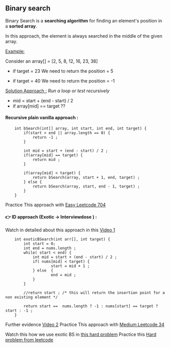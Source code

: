 ## Binary search

Binary Search is a **searching algorithm** for finding an element's position in a **sorted array**.

In this approach, the element is always searched in the middle of the given array.

<u>Example:</u>

Consider an array[] = [2, 5, 8, 12, 16, 23, 38] 
* if target = 23
We need to return the position = 5

* if target = 40
We need to return the position = -1

<u>Solution Approach :</u> 
*Run a loop or test recursively*

* mid = start + (end - start) / 2
* if array[mid] == target ??

#### Recursive plain vanilla approach :
```
	int bSearch(int[] array, int start, int end, int target) {
		if(start > end || array.length == 0) {
			return -1 ;
		}
	
		int mid = start + (end - start) / 2 ;
		if(array[mid] == target) {
			return mid ;
		}
	
		if(array[mid] < target) {
			return bSearch(array, start + 1, end, target) ;
		} else {
			return bSearch(array, start, end - 1, target) ;
		}
	}
```

Practice This approach with [Easy Leetcode 704](https://leetcode.com/problems/binary-search/)

#### &#128073; ID approach (Exotic -> Interviewdose ) :
Watch in detailed about this approach in this [Video 1](https://www.youtube.com/watch?v=I6viYY0mS6I&start=52s)

```
	int exoticBSearch(int arr[], int target) {
		int start = 0;
		int end = nums.length ;
		while( start < end) {
			int mid = start + (end - start) / 2 ;
			if( nums[mid] < target) {
					start = mid + 1 ;
			} else  {
					end = mid ;
			}
		}
			
		//return start ; /* this will return the insertion point for a non existing element */
		
		return start ==  nums.length ? -1 : nums[start] == target ? start : -1 ;
	}
```

Further evidence [Video 2](https://youtu.be/flc19LGlCDE)
Practice This approach with [Medium Leetcode 34](https://leetcode.com/problems/find-first-and-last-position-of-element-in-sorted-array/)

Watch this how we use exotic BS in [this hard problem](https://youtu.be/5PoVGnbju0Y) 
Practice this [Hard problem from leetcode](https://leetcode.com/problems/create-sorted-array-through-instructions/)
